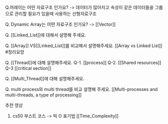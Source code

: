 ---
---


Q.어레이는 어떤 자료구조 인가요?
->  데이터가 많아지고 속성이 같은 데이터들을 그룹으로 관리할 필요가 있을때 사용하는 선형자료구조 

Q. Dynamic Array는 어떤 자료구조 인가요?
-> [[Vector]]

Q. [[Linked_List]]에 대해서 설명해 주세요.

Q. [[Array]] VS[[Linked_List]]를 비교해서 설명해주세요. [[Array vs Linked List]] #정리요망

Q. [[Thread]]에 대해 설명해주세요.
Q-1. [[process]]
Q-2. [[Shared resources]]
Q-3 [[critical section]]

Q. [[Multi_Thread]]에 대해 설명해주세요.

Q. multi process와 multi thread를 비교 설명해 주세요.
[[Multi-processes and multi-threads, a type of processing]]


추천 영상 
1. cs50 부스트 코스   -> 빅 O 표기법 [[Time_Complexity]]



